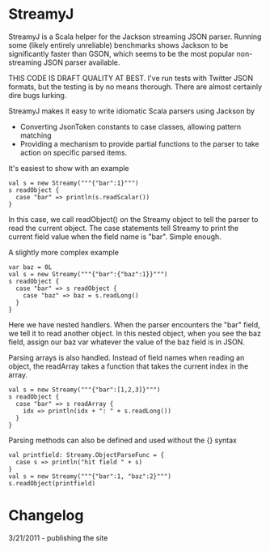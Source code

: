 StreamyJ
========

StreamyJ is a Scala helper for the Jackson streaming JSON parser.
Running some (likely entirely unreliable) benchmarks shows Jackson
to be significantly faster than GSON, which seems to be the most
popular non-streaming JSON parser available.

THIS CODE IS DRAFT QUALITY AT BEST.  I've run tests with Twitter JSON
formats, but the testing is by no means thorough.  There are almost
certainly dire bugs lurking.

StreamyJ makes it easy to write idiomatic Scala parsers using Jackson by

*   Converting JsonToken constants to case classes, allowing pattern matching
*   Providing a mechanism to provide partial functions to the parser to take action
on specific parsed items.

It's easiest to show with an example

    val s = new Streamy("""{"bar":1}""")
    s readObject {
      case "bar" => println(s.readScalar())
    }

In this case, we call readObject() on the Streamy object to tell the parser to read the current object.
The case statements tell Streamy to print the current field value when the field name is "bar".
Simple enough.

A slightly more complex example

    var baz = 0L
    val s = new Streamy("""{"bar":{"baz":1}}""")
    s readObject {
      case "bar" => s readObject {
        case "baz" => baz = s.readLong()
      }
    }

Here we have nested handlers.  When the parser encounters the "bar" field, we tell it
to read another object.  In this nested object, when you see the baz field, assign our
baz var whatever the value of the baz field is in JSON.

Parsing arrays is also handled.  Instead of field names when reading an object,
the readArray takes a function that takes the current index in the array.

    val s = new Streamy("""{"bar":[1,2,3]}""")
    s readObject {
      case "bar" => s readArray {
        idx => println(idx + ": " + s.readLong())
      }
    }

Parsing methods can also be defined and used without the {} syntax

    val printfield: Streamy.ObjectParseFunc = {
      case s => println("hit field " + s)
    }
    val s = new Streamy("""{"bar":1, "baz":2}""")
    s.readObject(printfield)

Changelog
=========

3/21/2011 - publishing the site
